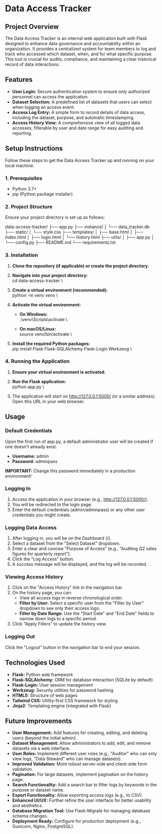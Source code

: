 # **Data Access Tracker**


## **Project Overview**

The Data Access Tracker is an internal web application built with Flask designed to enhance data governance and accountability within an organization. It provides a centralized system for team members to log and track who accessed which dataset, when, and for what specific purpose. This tool is crucial for audits, compliance, and maintaining a clear historical record of data interactions.


## **Features**



* **User Login:** Secure authentication system to ensure only authorized personnel can access the application.
* **Dataset Selection:** A predefined list of datasets that users can select when logging an access event.
* **Access Log Entry:** A simple form to record details of data access, including the dataset, purpose, and automatic timestamping.
* **Access History View:** A comprehensive view of all logged data accesses, filterable by user and date range for easy auditing and reporting.


## **Setup Instructions**

Follow these steps to get the Data Access Tracker up and running on your local machine.


### **1. Prerequisites**



* Python 3.7+
* pip (Python package installer)


### **2. Project Structure**

Ensure your project directory is set up as follows:

data-access-tracker/ ├── app.py ├── instance/ │ └── data_tracker.db ├── static/ │ └── style.css ├── templates/ │ ├── base.html │ ├── index.html │ ├── login.html │ └── history.html ├── utils/ │ ├── app.py │ └── config.py ├── README.md └── requirements.txt



### **3. Installation**



1. **Clone the repository (if applicable) or create the project directory.**
2. **Navigate into your project directory:** \
cd data-access-tracker \

3. **Create a virtual environment (recommended):** \
python -m venv venv \

4. **Activate the virtual environment:**
    * **On Windows:** \
.\venv\Scripts\activate \

    * **On macOS/Linux:** \
source venv/bin/activate \

5. **Install the required Python packages:** \
pip install Flask Flask-SQLAlchemy Flask-Login Werkzeug \



### **4. Running the Application**



1. **Ensure your virtual environment is activated.**
2. **Run the Flask application:** \
python app.py \

3. The application will start on http://127.0.0.1:5000/ (or a similar address). Open this URL in your web browser.


## **Usage**


### **Default Credentials**

Upon the first run of app.py, a default administrator user will be created if one doesn't already exist.



* **Username:** admin
* **Password:** adminpass

**IMPORTANT:** Change this password immediately in a production environment!


### **Logging In**



1. Access the application in your browser (e.g., http://127.0.0.1:5000/).
2. You will be redirected to the login page.
3. Enter the default credentials (admin/adminpass) or any other user credentials you might create.


### **Logging Data Access**



1. After logging in, you will be on the Dashboard (/).
2. Select a dataset from the "Select Dataset" dropdown.
3. Enter a clear and concise "Purpose of Access" (e.g., "Auditing Q2 sales figures for quarterly report").
4. Click the "Log Access" button.
5. A success message will be displayed, and the log will be recorded.


### **Viewing Access History**



1. Click on the "Access History" link in the navigation bar.
2. On the history page, you can:
    * View all access logs in reverse chronological order.
    * **Filter by User:** Select a specific user from the "Filter by User" dropdown to see only their access logs.
    * **Filter by Date Range:** Use the "Start Date" and "End Date" fields to narrow down logs to a specific period.
3. Click "Apply Filters" to update the history view.


### **Logging Out**

Click the "Logout" button in the navigation bar to end your session.


## **Technologies Used**



* **Flask:** Python web framework
* **Flask-SQLAlchemy:** ORM for database interaction (SQLite by default)
* **Flask-Login:** User session management
* **Werkzeug:** Security utilities for password hashing
* **HTML5:** Structure of web pages
* **Tailwind CSS:** Utility-first CSS framework for styling
* **Jinja2:** Templating engine (integrated with Flask)


## **Future Improvements**



* **User Management:** Add features for creating, editing, and deleting users (beyond the initial admin).
* **Dataset Management:** Allow administrators to add, edit, and remove datasets via a web interface.
* **User Roles:** Implement different user roles (e.g., "Auditor" who can only view logs, "Data Steward" who can manage datasets).
* **Improved Validation:** More robust server-side and client-side form validation.
* **Pagination:** For large datasets, implement pagination on the history page.
* **Search Functionality:** Add a search bar to filter logs by keywords in the purpose or dataset name.
* **Export Functionality:** Allow exporting access logs (e.g., to CSV).
* **Enhanced UI/UX:** Further refine the user interface for better usability and aesthetics.
* **Database Migration Tool:** Use Flask-Migrate for managing database schema changes.
* **Deployment Ready:** Configure for production deployment (e.g., Gunicorn, Nginx, PostgreSQL).

